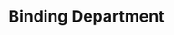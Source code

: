 ---
_date: between 1934 and 2009
derivativo_link: https://derivativo-2.library.columbia.edu/iiif/2/ldpd:341270/
dlc_link: https://dlc.library.columbia.edu/catalog/cul:83bk3j9ks7
format: photographs
iiif_json: https://derivativo-2.library.columbia.edu/iiif/2/ldpd:341270/info.json
name: Ballou, Hubbard W.
native_jpg: https://derivativo-2.library.columbia.edu/iiif/2/ldpd:341270/full/!768,768/0/native.jpg
shelf_location: Box no. Box 138, Folder no. Folder 2 (Administration - Provost - Libraries,
  Butler Binding Department), Historical Photograph Collection
subjects: Academic libraries; Bookbinding; New York (N.Y.); Butler Library
summary: Employees at work in the binding room with piles of books everywhere.
title: Binding Department
layout: photo-page
---
